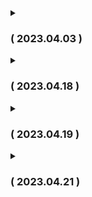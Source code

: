 <details>
<summary><h3>( 2023.04.03 ) </h3></summary>

    1. 패키지 네이밍
    2. xml 기본설정 ( + security, websocket, json, import.io )
</details>


<details>
<summary><h3>( 2023.04.18 ) </h3></summary>    
    
    View - 레이아웃, 로고, View 공통 서식 프로토타입
    Login - 프로토타입
    QnA - View와 맞춰서 페이징 및 검색 완료 예정
    web.xml : multipart 제거    
    aws to client view img
    servletcontext httpsession interceptor       
    
</details>


<details>
<summary><h3>( 2023.04.19 ) </h3></summary>    
    
    게시판 페이징, 검색 완료(관리자페이지 제외)
    리뷰 : 수정, 삭제 권한 부여
    plan 정보 불러오기, 플래너 정보 수정
    S3 멀티파일 업로드
    
</details>

<details>
<summary><h3>( 2023.04.21 ) </h3></summary>    
    
    View -  admin 스타일 지정, html 폴더 및 파일
    back
    로그인 안정화 작업 완료
    아이디 찾기 작업 완료
    모든 게시판 페이징, 검색 기능 구현 완료
   
</details>


